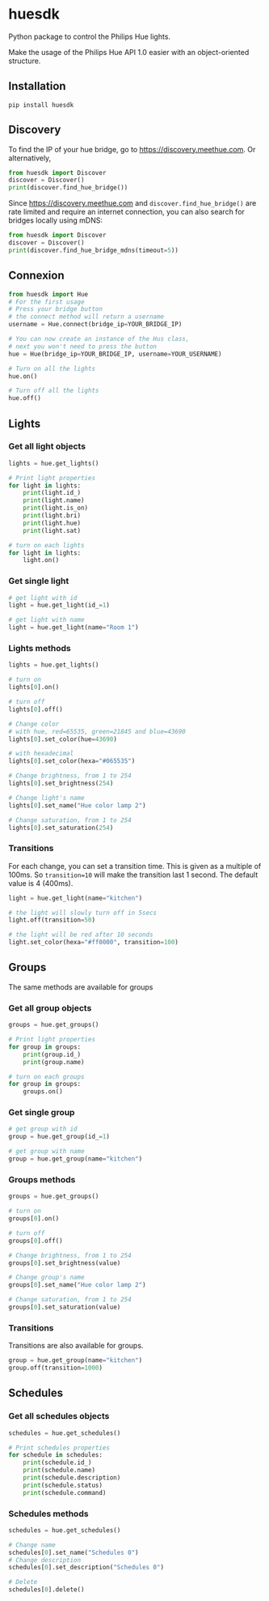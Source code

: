 # huesdk

Python package to control the Philips Hue lights.

Make the usage of the Philips Hue API 1.0 easier with an object-oriented structure.

## Installation

```
pip install huesdk
```

## Discovery

To find the IP of your hue bridge, go to https://discovery.meethue.com. Or alternatively,

```python
from huesdk import Discover
discover = Discover()
print(discover.find_hue_bridge())
```

Since https://discovery.meethue.com and ```discover.find_hue_bridge()``` are rate limited
and require an internet connection, you can also search for bridges locally using mDNS:

```python
from huesdk import Discover
discover = Discover()
print(discover.find_hue_bridge_mdns(timeout=5))
```


## Connexion

```python
from huesdk import Hue
# For the first usage 
# Press your bridge button
# the connect method will return a username
username = Hue.connect(bridge_ip=YOUR_BRIDGE_IP)

# You can now create an instance of the Hus class, 
# next you won't need to press the button
hue = Hue(bridge_ip=YOUR_BRIDGE_IP, username=YOUR_USERNAME)

# Turn on all the lights
hue.on()

# Turn off all the lights
hue.off()
```

## Lights

### Get all light objects
```python
lights = hue.get_lights()

# Print light properties
for light in lights:
    print(light.id_)
    print(light.name)
    print(light.is_on)
    print(light.bri)
    print(light.hue)
    print(light.sat)

# turn on each lights
for light in lights:
    light.on()
```

### Get single light
```python
# get light with id
light = hue.get_light(id_=1)

# get light with name
light = hue.get_light(name="Room 1")
```

### Lights methods
```python
lights = hue.get_lights()

# turn on
lights[0].on()

# turn off
lights[0].off()

# Change color 
# with hue, red=65535, green=21845 and blue=43690
lights[0].set_color(hue=43690)

# with hexadecimal
lights[0].set_color(hexa="#065535")

# Change brightness, from 1 to 254
lights[0].set_brightness(254)

# Change light's name
lights[0].set_name("Hue color lamp 2")

# Change saturation, from 1 to 254
lights[0].set_saturation(254)
```
### Transitions
For each change, you can set a transition time.
This is given as a multiple of 100ms. 
So `transition=10` will make the transition last 1 second.
The default value is 4 (400ms).

```python
light = hue.get_light(name="kitchen")

# the light will slowly turn off in 5secs
light.off(transition=50)

# the light will be red after 10 seconds
light.set_color(hexa="#ff0000", transition=100)
```

## Groups
The same methods are available for groups

### Get all group objects
```python
groups = hue.get_groups()

# Print light properties
for group in groups:
    print(group.id_)
    print(group.name)

# turn on each groups
for group in groups:
    groups.on()
```

### Get single group
```python
# get group with id
group = hue.get_group(id_=1)

# get group with name
group = hue.get_group(name="kitchen")
```

### Groups methods
```python
groups = hue.get_groups()

# turn on
groups[0].on()

# turn off
groups[0].off()

# Change brightness, from 1 to 254
groups[0].set_brightness(value)

# Change group's name
groups[0].set_name("Hue color lamp 2")

# Change saturation, from 1 to 254
groups[0].set_saturation(value)
```

### Transitions
Transitions are also available for groups.
```python
group = hue.get_group(name="kitchen")
group.off(transition=1000)
```

## Schedules

### Get all schedules objects
```python
schedules = hue.get_schedules()

# Print schedules properties
for schedule in schedules:
    print(schedule.id_)
    print(schedule.name)
    print(schedule.description)
    print(schedule.status)
    print(schedule.command)
```

### Schedules methods
```python
schedules = hue.get_schedules()

# Change name
schedules[0].set_name("Schedules 0")
# Change description
schedules[0].set_description("Schedules 0")

# Delete
schedules[0].delete()
```
